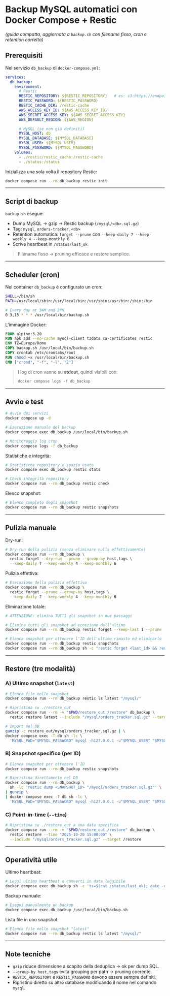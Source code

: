 # Backup MySQL automatici con Docker Compose + Restic

*(guida compatta, aggiornata a `backup.sh` con filename fisso, cron e retention corretta)*

## Prerequisiti

Nel servizio `db_backup` di `docker-compose.yml`:

```yaml
services:
  db_backup:
    environment:
      # Restic
      RESTIC_REPOSITORY: ${RESTIC_REPOSITORY}   # es: s3:https://endpoint/bucket
      RESTIC_PASSWORD: ${RESTIC_PASSWORD}
      RESTIC_CACHE_DIR: /restic-cache
      AWS_ACCESS_KEY_ID: ${AWS_ACCESS_KEY_ID}
      AWS_SECRET_ACCESS_KEY: ${AWS_SECRET_ACCESS_KEY}
      AWS_DEFAULT_REGION: ${AWS_REGION}

      # MySQL (se non già definiti)
      MYSQL_HOST: db
      MYSQL_DATABASE: ${MYSQL_DATABASE}
      MYSQL_USER: ${MYSQL_USER}
      MYSQL_PASSWORD: ${MYSQL_PASSWORD}
    volumes:
      - ./restic/restic_cache:/restic-cache
      - ./status:/status
```

Inizializza una sola volta il repository Restic:

```bash
docker compose run --rm db_backup restic init
```

---

## Script di backup

`backup.sh` esegue:

* Dump MySQL → gzip → Restic backup (`/mysql/<db>.sql.gz`)
* Tag: `mysql`, `orders-tracker`, `<db>`
* Retention automatica: `forget --prune` con `--keep-daily 7 --keep-weekly 4 --keep-monthly 6`
* Scrive heartbeat in `/status/last_ok`

> Filename fisso → pruning efficace e restore semplice.

---

## Scheduler (cron)

Nel container `db_backup` è configurato un cron:

```bash
SHELL=/bin/sh
PATH=/usr/local/sbin:/usr/local/bin:/usr/sbin:/usr/bin:/sbin:/bin

# Every day at 3AM and 3PM
0 3,15 * * * /usr/local/bin/backup.sh
```

L’immagine Docker:

```dockerfile
FROM alpine:3.20
RUN apk add --no-cache mysql-client tzdata ca-certificates restic
ENV TZ=Europe/Rome
COPY backup.sh /usr/local/bin/backup.sh
COPY crontab /etc/crontabs/root
RUN chmod +x /usr/local/bin/backup.sh
CMD ["crond", "-f", "-l", "2"]
```

> I log di cron vanno su **stdout**, quindi visibili con:
>
> ```bash
> docker compose logs -f db_backup
> ```

---

## Avvio e test

```bash
# Avvio dei servizi
docker compose up -d

# Esecuzione manuale del backup
docker compose exec db_backup /usr/local/bin/backup.sh

# Monitoraggio log cron
docker compose logs -f db_backup
```

Statistiche e integrità:

```bash
# Statistiche repository e spazio usato
docker compose exec db_backup restic stats

# Check integrità repository
docker compose run --rm db_backup restic check
```

Elenco snapshot:

```bash
# Elenco completo degli snapshot
docker compose run --rm db_backup restic snapshots
```

---

## Pulizia manuale

Dry-run:

```bash
# Dry-run della pulizia (senza eliminare nulla effettivamente)
docker compose run --rm db_backup \
  restic forget --dry-run --prune --group-by host,tags \
  --keep-daily 7 --keep-weekly 4 --keep-monthly 6
```

Pulizia effettiva:

```bash
# Esecuzione della pulizia effettiva
docker compose run --rm db_backup \
  restic forget --prune --group-by host,tags \
  --keep-daily 7 --keep-weekly 4 --keep-monthly 6
```

Eliminazione totale:

```bash
# ATTENZIONE: elimina TUTTI gli snapshot in due passaggi

# Elimina tutti gli snapshot ad eccezione dell'ultimo
docker compose run --rm db_backup restic forget --keep-last 1 --prune

# Elenca snapshot per ottenere l'ID dell'ultimo rimasto ed eliminarlo
docker compose run --rm db_backup restic snapshots
docker compose run --rm db_backup sh -c "restic forget <last_id> && restic prune"
```

---

## Restore (tre modalità)

### A) Ultimo snapshot (`latest`)

```bash
# Elenca file nello snapshot
docker compose run --rm db_backup restic ls latest "/mysql/"

# Ripristina su ./restore_out
docker compose run --rm -v "$PWD/restore_out:/restore" db_backup \
  restic restore latest --include "/mysql/orders_tracker.sql.gz" --target /restore

# Import nel DB
gunzip -c restore_out/mysql/orders_tracker.sql.gz | \
docker compose exec -T db sh -lc \
  'MYSQL_PWD="$MYSQL_PASSWORD" mysql -h127.0.0.1 -u"$MYSQL_USER" "$MYSQL_DATABASE"'
```

### B) Snapshot specifico (per ID)

```bash
# Elenca snapshot per ottenere l'ID
docker compose run --rm db_backup restic snapshots

# Ripristina direttamente nel DB
docker compose run --rm db_backup \
  sh -lc 'restic dump <SNAPSHOT_ID> "/mysql/orders_tracker.sql.gz"' \
| gunzip \
| docker compose exec -T db sh -lc \
  'MYSQL_PWD="$MYSQL_PASSWORD" mysql -h127.0.0.1 -u"$MYSQL_USER" "$MYSQL_DATABASE"'
```

### C) Point-in-time (`--time`)

```bash
# Ripristina su ./restore_out a una data specifica
docker compose run --rm -v "$PWD/restore_out:/restore" db_backup \
  restic restore --time "2025-10-20 15:00:00" \
  --include "/mysql/orders_tracker.sql.gz" --target /restore
```

---

## Operatività utile

Ultimo heartbeat:

```bash
# Leggi ultimo heartbeat e converti in data leggibile
docker compose exec db_backup sh -c 'ts=$(cat /status/last_ok); date -d "@$ts" 2>/dev/null || date -r "$ts"'
```

Backup manuale:

```bash
# Esegui manualmente un backup
docker compose exec db_backup /usr/local/bin/backup.sh
```

Lista file in uno snapshot:

```bash
# Elenca file nello snapshot "latest"
docker compose run --rm db_backup restic ls latest "/mysql/"
```

---

## Note tecniche

* `gzip` riduce dimensione a scapito della deduplica → ok per dump SQL.
* `--group-by host,tags` evita grouping per path → pruning coerente.
* `RESTIC_REPOSITORY` e `RESTIC_PASSWORD` devono essere sempre definiti.
* Ripristino diretto su altro database modificando il nome nel comando `mysql`.